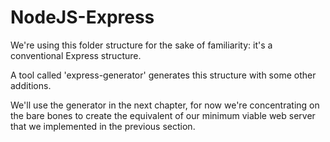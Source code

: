 # NodeJS-Express

We're using this folder structure for the sake of familiarity: it's a conventional Express structure.

A tool called 'express-generator' generates this structure with some other additions.

We'll use the generator in the next chapter, for now we're concentrating on the bare bones to create the equivalent of our minimum viable web server that we implemented in the previous section.

